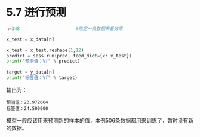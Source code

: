 # 5.7 进行预测

```python
n=348                     #指定一条数据来看效果

x_test = x_data[n]

x_test = x_test.reshape(1,12)
predict = sess.run(pred, feed_dict={x: x_test})
print("预测值：%f" % predict)

target = y_data[n]
print("标签值：%f" % target)
```

输出为：

```text
预测值：23.972664
标签值：24.500000
```

模型一般应该用来预测新的样本的值，本例506条数据都用来训练了，暂时没有新的数据。

